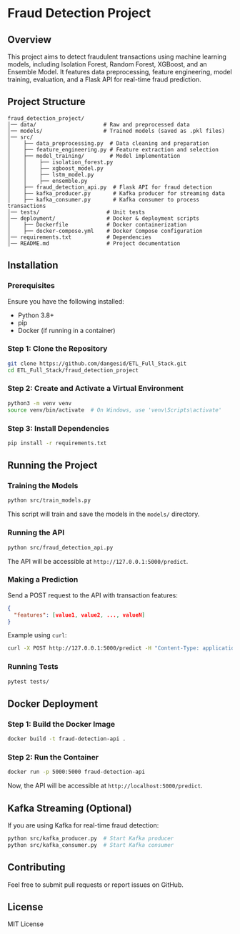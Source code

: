 # Fraud Detection Project

## Overview
This project aims to detect fraudulent transactions using machine learning models, including Isolation Forest, Random Forest, XGBoost, and an Ensemble Model. It features data preprocessing, feature engineering, model training, evaluation, and a Flask API for real-time fraud prediction.

## Project Structure
```
fraud_detection_project/
│── data/                     # Raw and preprocessed data
│── models/                   # Trained models (saved as .pkl files)
│── src/
│    ├── data_preprocessing.py  # Data cleaning and preparation
│    ├── feature_engineering.py # Feature extraction and selection
│    ├── model_training/        # Model implementation
│    │    ├── isolation_forest.py  
│    │    ├── xgboost_model.py  
│    │    ├── lstm_model.py  
│    │    ├── ensemble.py  
│    ├── fraud_detection_api.py  # Flask API for fraud detection
│    ├── kafka_producer.py       # Kafka producer for streaming data
│    ├── kafka_consumer.py       # Kafka consumer to process transactions
│── tests/                     # Unit tests
│── deployment/                # Docker & deployment scripts
│    ├── Dockerfile            # Docker containerization
│    ├── docker-compose.yml    # Docker Compose configuration
│── requirements.txt           # Dependencies
│── README.md                  # Project documentation
```

## Installation
### Prerequisites
Ensure you have the following installed:
- Python 3.8+
- pip
- Docker (if running in a container)

### Step 1: Clone the Repository
```bash
git clone https://github.com/dangesid/ETL_Full_Stack.git
cd ETL_Full_Stack/fraud_detection_project
```

### Step 2: Create and Activate a Virtual Environment
```bash
python3 -m venv venv
source venv/bin/activate  # On Windows, use 'venv\Scripts\activate'
```

### Step 3: Install Dependencies
```bash
pip install -r requirements.txt
```

## Running the Project
### Training the Models
```bash
python src/train_models.py
```
This script will train and save the models in the `models/` directory.

### Running the API
```bash
python src/fraud_detection_api.py
```
The API will be accessible at `http://127.0.0.1:5000/predict`.

### Making a Prediction
Send a POST request to the API with transaction features:
```json
{
  "features": [value1, value2, ..., valueN]
}
```
Example using `curl`:
```bash
curl -X POST http://127.0.0.1:5000/predict -H "Content-Type: application/json" -d '{"features": [0.1, 0.5, ..., 0.8]}'
```

### Running Tests
```bash
pytest tests/
```

## Docker Deployment
### Step 1: Build the Docker Image
```bash
docker build -t fraud-detection-api .
```

### Step 2: Run the Container
```bash
docker run -p 5000:5000 fraud-detection-api
```

Now, the API will be accessible at `http://localhost:5000/predict`.

## Kafka Streaming (Optional)
If you are using Kafka for real-time fraud detection:
```bash
python src/kafka_producer.py  # Start Kafka producer
python src/kafka_consumer.py  # Start Kafka consumer
```

## Contributing
Feel free to submit pull requests or report issues on GitHub.

## License
MIT License

